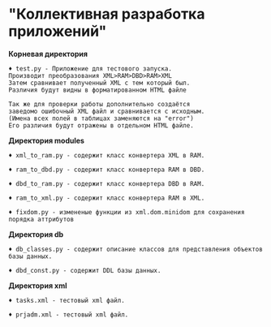 # "Коллективная разработка приложений"

**Корневая директория**

    ♦ test.py - Приложение для тестового запуска.
    Производит преобразования XML>RAM>DBD>RAM>XML
    Затем сравнивает полученный XML с тем который был.
    Различия будут видны в форматированном HTML файле
    
    Так же для проверки работы дополнительно создаётся
    заведомо ошибочный XML файл и сравнивается с исходным.
    (Имена всех полей в таблицах заменяются на "error")
    Его различия будут отражены в отдельном HTML файле.

**Директория modules**

    ♦ xml_to_ram.py - содержит класс конвертера XML в RAM.

    ♦ ram_to_dbd.py - содержит класс конвертера RAM в DBD.
    
    ♦ dbd_to_ram.py - содержит класс конвертера DBD в RAM.
    
    ♦ ram_to_xml.py - содержит класс конвертера RAM в XML.
    
    ♦ fixdom.py - измененые функции из xml.dom.minidom для сохранения порядка аттрибутов
    
**Директория db**

    ♦ db_classes.py - содержит описание классов для представления объектов базы данных.

    ♦ dbd_const.py - содержит DDL базы данных.

**Директория xml**

    ♦ tasks.xml - тестовый xml файл.
    
    ♦ prjadm.xml - тестовый xml файл.